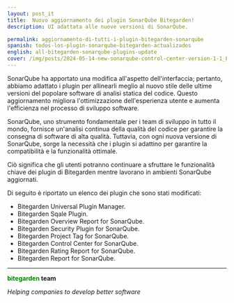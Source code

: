 ```yaml
---
layout: post_it
title:  Nuovo aggiornamento dei plugin SonarQube Bitegarden!
description: UI adattata alle nuove versioni di SonarQube.

permalink: aggiornamento-di-tutti-i-plugin-bitegarden-sonarqube
spanish: todos-los-plugin-sonarqube-bitegarden-actualizados
english: all-bitegarden-sonarqube-plugins-update
cover: /img/posts/2024-05-14-new-sonarqube-control-center-version-1-1_ENG.png
---
```


SonarQube ha apportato una modifica all'aspetto dell'interfaccia; pertanto, abbiamo adattato i plugin per allinearli meglio al nuovo stile delle ultime versioni del popolare software di analisi statica del codice. Questo aggiornamento migliora l'ottimizzazione dell'esperienza utente e aumenta l'efficienza nel processo di sviluppo software.

SonarQube, uno strumento fondamentale per i team di sviluppo in tutto il mondo, fornisce un'analisi continua della qualità del codice per garantire la consegna di software di alta qualità. Tuttavia, con ogni nuova versione di SonarQube, sorge la necessità che i plugin si adattino per garantire la compatibilità e la funzionalità ottimale.

Ciò significa che gli utenti potranno continuare a sfruttare le funzionalità chiave dei plugin di Bitegarden mentre lavorano in ambienti SonarQube aggiornati.

Di seguito è riportato un elenco dei plugin che sono stati modificati:

- Bitegarden Universal Plugin Manager.
- Bitegarden Sqale Plugin.
- Bitegarden Overview Report for SonarQube.
- Bitegarden Security Plugin for SonarQube.
- Bitegarden Project Tag for SonarQube.
- Bitegarden Control Center for SonarQube.
- Bitegarden Rating Report for SonarQube.
- Bitegarden Report for SonarQube.

---
**<span style="color: green">bitegarden</span> team**

_Helping companies to develop better software_
